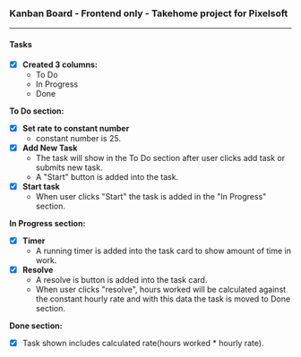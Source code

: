 ### Kanban Board - Frontend only - Takehome project for Pixelsoft

___

#### Tasks
* [x] __Created 3 columns:__
  * To Do
  * In Progress
  * Done  

    
__To Do section:__
 
  * [x] __Set rate to constant number__
    * constant number is 25.
  * [x] __Add New Task__  
    * The task will show in the To Do section after user clicks add task or submits new task.
    * A "Start" button is added into the task.
  * [x] __Start task__
    * When user clicks "Start" the task is added in the "In Progress" section.

   
__In Progress section:__

* [x] __Timer__
  *  A running timer is added into the task card to show amount of time in work.
* [x] __Resolve__
  * A resolve is button is added into the task card.
  * When user clicks "resolve", hours worked will be calculated against the constant hourly rate and with this data the task is moved to Done section.

__Done section:__

* [x] Task shown includes calculated rate(hours worked * hourly rate).

